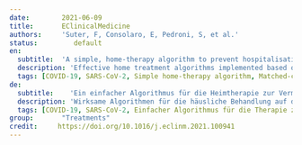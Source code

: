 ```yaml
---
date:        2021-06-09
title:       EClinicalMedicine
authors:     'Suter, F, Consolaro, E, Pedroni, S, et al.'
status:         default
en:
  subtitle:  'A simple, home-therapy algorithm to prevent hospitalisation for COVID-19 patients: A retrospective observational matched-cohort study'
  description: 'Effective home treatment algorithms implemented based on a pathophysiologic and pharmacologic rationale to accelerate recovery and prevent hospitalisation of patients with early coronavirus disease 2019 (COVID-19) would have major implications for patients and health system.'
  tags: [COVID-19, SARS-CoV-2, Simple home-therapy algorithm, Matched-cohort observational study, Family physicians, Early symptoms at home]
de: 
  subtitle:    'Ein einfacher Algorithmus für die Heimtherapie zur Vermeidung von Krankenhausaufenthalten bei COVID-19-Patienten: Eine retrospektive, beobachtende Matched-Cohort-Studie'
  description: 'Wirksame Algorithmen für die häusliche Behandlung auf der Grundlage pathophysiologischer und pharmakologischer Überlegungen zur Beschleunigung der Genesung und zur Vermeidung von Krankenhausaufenthalten bei Patienten mit früher Coronavirus-Erkrankung 2019 (COVID-19) hätten erhebliche Auswirkungen auf die Patienten und das Gesundheitssystem.'
  tags: [COVID-19, SARS-CoV-2, Einfacher Algorithmus für die Therapie zu Hause, Beobachtungsstudie mit abgestimmter Kohorte, Hausärzte, Frühe Symptome zu Hause]
group:       "Treatments"
credit:     https://doi.org/10.1016/j.eclinm.2021.100941
---
```

<object data="{{ page.link }}" style='height:calc(100vh - 400px); width: 100%' type='application/pdf'></object>